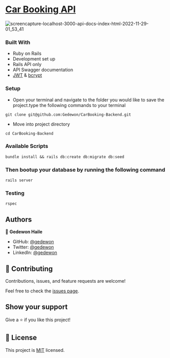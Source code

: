 # [Car Booking API](https://carbackend.onrender.com/api-docs/index.html)  

![screencapture-localhost-3000-api-docs-index-html-2022-11-29-01_53_41](https://user-images.githubusercontent.com/56429354/204413873-1215219b-6fb2-4d4b-9ece-9d87e658d8d6.png)

### Built With

- Ruby on Rails
- Development set up
- Rails API only
- API Swagger documentation
- [JWT](https://github.com/jwt/ruby-jwt) & [bcrypt](https://github.com/bcrypt-ruby/bcrypt-ruby) 

### Setup

- Open your terminal and navigate to the folder you would like to save the project.type the following commands to your terminal 

```
git clone git@github.com:Gedewon/CarBooking-Backend.git
```

- Move into project directory

```
cd CarBooking-Backend
```

### Available Scripts

```
bundle install && rails db:create db:migrate db:seed 
```

### Then bootup your database by running the following command 

```
rails server
```


### Testing

```
rspec
```

## Authors

👤 **Gedewon Haile**

- GitHub: [@gedewon](https://github.com/gedewon)
- Twitter: [@gedewon](https://twitter.com/gedi_haile)
- LinkedIn: [@gedewon](https://linkedin.com/in/gedewon)

## 🤝 Contributing

Contributions, issues, and feature requests are welcome!

Feel free to check the [issues page](https://github.com/Gedewon/CarBooking-Backend/issues).

## Show your support

Give a ⭐️ if you like this project!


## 📝 License

This project is [MIT]() licensed.
